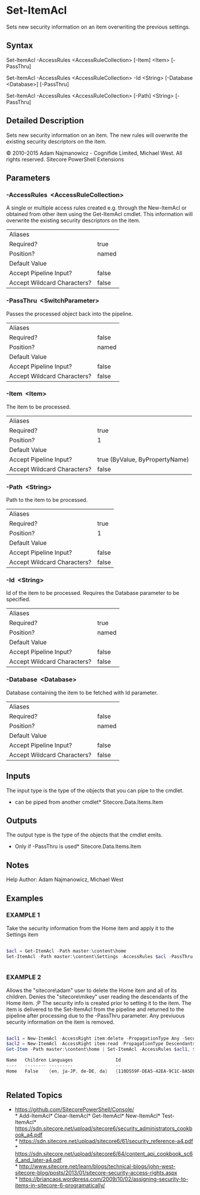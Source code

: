 ﻿# Set-ItemAcl 
 
Sets new security information on an item overwriting the previous settings. 
 
## Syntax 
 
Set-ItemAcl -AccessRules &lt;AccessRuleCollection&gt; [-Item] &lt;Item&gt; [-PassThru] 
 
Set-ItemAcl -AccessRules &lt;AccessRuleCollection&gt; -Id &lt;String&gt; [-Database &lt;Database&gt;] [-PassThru] 
 
Set-ItemAcl -AccessRules &lt;AccessRuleCollection&gt; [-Path] &lt;String&gt; [-PassThru] 
 
 
## Detailed Description 
 
Sets new security information on an item. The new rules will overwrite the existing security descriptors on the item. 
 
© 2010-2015 Adam Najmanowicz - Cognifide Limited, Michael West. All rights reserved. Sitecore PowerShell Extensions 
 
## Parameters 
 
### -AccessRules&nbsp; &lt;AccessRuleCollection&gt; 
 
A single or multiple access rules created e.g. through the New-ItemAcl or obtained from other item using the Get-ItemAcl cmdlet.
This information will overwrite the existing security descriptors on the item. 
 
<table>
    <thead></thead>
    <tbody>
        <tr>
            <td>Aliases</td>
            <td></td>
        </tr>
        <tr>
            <td>Required?</td>
            <td>true</td>
        </tr>
        <tr>
            <td>Position?</td>
            <td>named</td>
        </tr>
        <tr>
            <td>Default Value</td>
            <td></td>
        </tr>
        <tr>
            <td>Accept Pipeline Input?</td>
            <td>false</td>
        </tr>
        <tr>
            <td>Accept Wildcard Characters?</td>
            <td>false</td>
        </tr>
    </tbody>
</table> 
 
### -PassThru&nbsp; &lt;SwitchParameter&gt; 
 
Passes the processed object back into the pipeline. 
 
<table>
    <thead></thead>
    <tbody>
        <tr>
            <td>Aliases</td>
            <td></td>
        </tr>
        <tr>
            <td>Required?</td>
            <td>false</td>
        </tr>
        <tr>
            <td>Position?</td>
            <td>named</td>
        </tr>
        <tr>
            <td>Default Value</td>
            <td></td>
        </tr>
        <tr>
            <td>Accept Pipeline Input?</td>
            <td>false</td>
        </tr>
        <tr>
            <td>Accept Wildcard Characters?</td>
            <td>false</td>
        </tr>
    </tbody>
</table> 
 
### -Item&nbsp; &lt;Item&gt; 
 
The item to be processed. 
 
<table>
    <thead></thead>
    <tbody>
        <tr>
            <td>Aliases</td>
            <td></td>
        </tr>
        <tr>
            <td>Required?</td>
            <td>true</td>
        </tr>
        <tr>
            <td>Position?</td>
            <td>1</td>
        </tr>
        <tr>
            <td>Default Value</td>
            <td></td>
        </tr>
        <tr>
            <td>Accept Pipeline Input?</td>
            <td>true (ByValue, ByPropertyName)</td>
        </tr>
        <tr>
            <td>Accept Wildcard Characters?</td>
            <td>false</td>
        </tr>
    </tbody>
</table> 
 
### -Path&nbsp; &lt;String&gt; 
 
Path to the item to be processed. 
 
<table>
    <thead></thead>
    <tbody>
        <tr>
            <td>Aliases</td>
            <td></td>
        </tr>
        <tr>
            <td>Required?</td>
            <td>true</td>
        </tr>
        <tr>
            <td>Position?</td>
            <td>1</td>
        </tr>
        <tr>
            <td>Default Value</td>
            <td></td>
        </tr>
        <tr>
            <td>Accept Pipeline Input?</td>
            <td>false</td>
        </tr>
        <tr>
            <td>Accept Wildcard Characters?</td>
            <td>false</td>
        </tr>
    </tbody>
</table> 
 
### -Id&nbsp; &lt;String&gt; 
 
Id of the item to be processed. Requires the Database parameter to be specified. 
 
<table>
    <thead></thead>
    <tbody>
        <tr>
            <td>Aliases</td>
            <td></td>
        </tr>
        <tr>
            <td>Required?</td>
            <td>true</td>
        </tr>
        <tr>
            <td>Position?</td>
            <td>named</td>
        </tr>
        <tr>
            <td>Default Value</td>
            <td></td>
        </tr>
        <tr>
            <td>Accept Pipeline Input?</td>
            <td>false</td>
        </tr>
        <tr>
            <td>Accept Wildcard Characters?</td>
            <td>false</td>
        </tr>
    </tbody>
</table> 
 
### -Database&nbsp; &lt;Database&gt; 
 
Database containing the item to be fetched with Id parameter. 
 
<table>
    <thead></thead>
    <tbody>
        <tr>
            <td>Aliases</td>
            <td></td>
        </tr>
        <tr>
            <td>Required?</td>
            <td>false</td>
        </tr>
        <tr>
            <td>Position?</td>
            <td>named</td>
        </tr>
        <tr>
            <td>Default Value</td>
            <td></td>
        </tr>
        <tr>
            <td>Accept Pipeline Input?</td>
            <td>false</td>
        </tr>
        <tr>
            <td>Accept Wildcard Characters?</td>
            <td>false</td>
        </tr>
    </tbody>
</table> 
 
## Inputs 
 
The input type is the type of the objects that you can pipe to the cmdlet. 
 
* can be piped from another cmdlet* Sitecore.Data.Items.Item 
 
## Outputs 
 
The output type is the type of the objects that the cmdlet emits. 
 
* Only if -PassThru is used* Sitecore.Data.Items.Item 
 
## Notes 
 
Help Author: Adam Najmanowicz, Michael West 
 
## Examples 
 
### EXAMPLE 1 
 
Take the security information from the Home item and apply it to the Settings item 
 
```powershell   
 
$acl = Get-ItemAcl -Path master:\content\home
Set-ItemAcl -Path master:\content\Settings -AccessRules $acl -PassThru 
 
``` 
 
### EXAMPLE 2 
 
Allows the "sitecore\adam" user to delete the Home item and all of its children.
Denies the "sitecore\mikey" user reading the descendants of the Home item. ;P
The security info is created prior to setting it to the item.
The item is delivered to the Set-ItemAcl from the pipeline and returned to the pipeline after processing due to the -PassThru parameter.
Any previuous security information on the item is removed. 
 
```powershell   
 
$acl1 = New-ItemAcl -AccessRight item:delete -PropagationType Any -SecurityPermission AllowAccess -Identity "sitecore\adam"
$acl2 = New-ItemAcl -AccessRight item:read -PropagationType Descendants -SecurityPermission DenyAccess -Identity "sitecore\mikey"
Get-Item -Path master:\content\home | Set-ItemAcl -AccessRules $acl1, $acl2 -PassThru

Name   Children Languages                Id                                     TemplateName
----   -------- ---------                --                                     ------------
Home   False    {en, ja-JP, de-DE, da}   {110D559F-DEA5-42EA-9C1C-8A5DF7E70EF9} Sample Item 
 
``` 
 
## Related Topics 
 
* <a href='https://github.com/SitecorePowerShell/Console/' target='_blank'>https://github.com/SitecorePowerShell/Console/</a><br/>* Add-ItemAcl* Clear-ItemAcl* Get-ItemAcl* New-ItemAcl* Test-ItemAcl* <a href='https://sdn.sitecore.net/upload/sitecore6/security_administrators_cookbook_a4.pdf' target='_blank'>https://sdn.sitecore.net/upload/sitecore6/security_administrators_cookbook_a4.pdf</a><br/>* <a href='https://sdn.sitecore.net/upload/sitecore6/61/security_reference-a4.pdf' target='_blank'>https://sdn.sitecore.net/upload/sitecore6/61/security_reference-a4.pdf</a><br/>* <a href='https://sdn.sitecore.net/upload/sitecore6/64/content_api_cookbook_sc64_and_later-a4.pdf' target='_blank'>https://sdn.sitecore.net/upload/sitecore6/64/content_api_cookbook_sc64_and_later-a4.pdf</a><br/>* <a href='http://www.sitecore.net/learn/blogs/technical-blogs/john-west-sitecore-blog/posts/2013/01/sitecore-security-access-rights.aspx' target='_blank'>http://www.sitecore.net/learn/blogs/technical-blogs/john-west-sitecore-blog/posts/2013/01/sitecore-security-access-rights.aspx</a><br/>* <a href='https://briancaos.wordpress.com/2009/10/02/assigning-security-to-items-in-sitecore-6-programatically/' target='_blank'>https://briancaos.wordpress.com/2009/10/02/assigning-security-to-items-in-sitecore-6-programatically/</a><br/>
